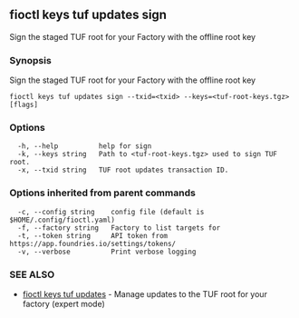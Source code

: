 ## fioctl keys tuf updates sign

Sign the staged TUF root for your Factory with the offline root key

### Synopsis

Sign the staged TUF root for your Factory with the offline root key

```
fioctl keys tuf updates sign --txid=<txid> --keys=<tuf-root-keys.tgz> [flags]
```

### Options

```
  -h, --help          help for sign
  -k, --keys string   Path to <tuf-root-keys.tgz> used to sign TUF root.
  -x, --txid string   TUF root updates transaction ID.
```

### Options inherited from parent commands

```
  -c, --config string    config file (default is $HOME/.config/fioctl.yaml)
  -f, --factory string   Factory to list targets for
  -t, --token string     API token from https://app.foundries.io/settings/tokens/
  -v, --verbose          Print verbose logging
```

### SEE ALSO

* [fioctl keys tuf updates](fioctl_keys_tuf_updates.md)	 - Manage updates to the TUF root for your factory (expert mode)

